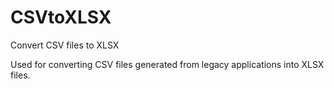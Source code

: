# CSVtoXLSX
Convert CSV files to XLSX

Used for converting CSV files generated from legacy applications into XLSX files.
